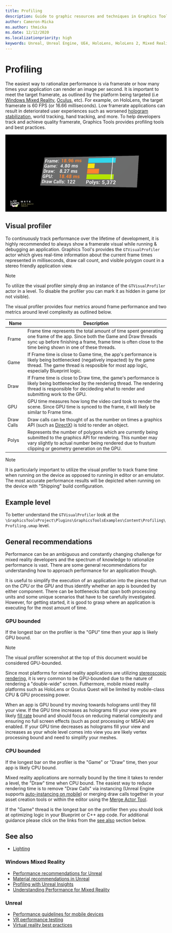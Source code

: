 ```yaml
---
title: Profiling
description: Guide to graphic resources and techniques in Graphics Tools.
author: Cameron-Micka
ms.author: thmicka
ms.date: 12/12/2020
ms.localizationpriority: high
keywords: Unreal, Unreal Engine, UE4, HoloLens, HoloLens 2, Mixed Reality, development, MRTK, GT, Graphics Tools, graphics, rendering, materials
---
```


# Profiling

The easiest way to rationalize performance is via framerate or how many times your application can render an image per second. It is important to meet the target framerate, as outlined by the platform being targeted (i.e [Windows Mixed Reality](https://docs.microsoft.com/windows/mixed-reality/understanding-performance-for-mixed-reality), [Oculus](https://developer.oculus.com/documentation/pcsdk/latest/concepts/dg-performance-guidelines/), etc). For example, on HoloLens, the target framerate is 60 FPS (or 16.66 milliseconds). Low framerate applications can result in deteriorated user experiences such as worsened [hologram stabilization](../hologram-Stabilization.md), world tracking, hand tracking, and more. To help developers track and achieve quality framerate, Graphics Tools provides profiling tools and best practices.

![Profiling](Images/FeatureCards/Profiling.png)

## Visual profiler

To continuously track performance over the lifetime of development, it is highly recommended to always show a framerate visual while running & debugging an application. Graphics Tool's provides the `GTVisualProfiler` actor which gives real-time information about the current frame times represented in milliseconds, draw call count, and visible polygon count in a stereo friendly application view.

> [!NOTE]
> To utilize the visual profiler simply drop an instance of the `GTVisualProfiler` actor in a level. To disable the profiler you can mark it as hidden in game (or not visible).

The visual profiler provides four metrics around frame performance and two metrics around level complexity as outlined below.

| Name       | Description                                                                                                                                                                                                                                 |
|------------|---------------------------------------------------------------------------------------------------------------------------------------------------------------------------------------------------------------------------------------------|
| Frame      | Frame time represents the total amount of time spent generating one frame of the app. Since both the Game and Draw threads sync up before finishing a frame, frame time is often close to the time being shown in one of these threads. |
| Game       | If Frame time is close to Game time, the app's performance is likely being bottlenecked (negatively impacted) by the game thread. The game thread is resposible for most app logic, especially Blueprint logic.                             |
| Draw       | If Frame time is close to Draw time, the game's performance is likely being bottlenecked by the rendering thread. The rendering thread is responsible for decideding what to render and submitting work to the GPU.                         |
| GPU        | GPU time measures how long the video card took to render the scene. Since GPU time is synced to the frame, it will likely be similar to Frame time.                                                                                        |
| Draw Calls | Draw calls can be thought of as the number on times a graphics API (such as [DirectX](https://en.wikipedia.org/wiki/DirectX)) is told to render an object.                                                                                  |
| Polys      | Represents the number of polygons which are currently being submitted to the graphics API for rendering. This number may vary slightly to actual number being rendered due to frustum clipping or geometry generation on the GPU.                    |

> [!NOTE]
> It is particularly important to utilize the visual profiler to track frame time when running on the device as opposed to running in editor or an emulator. The most accurate performance results will be depicted when running on the device with "Shipping" build configuration.

## Example level

To better understand the `GTVisualProfiler` look at the `\GraphicsToolsProject\Plugins\GraphicsToolsExamples\Content\Profiling\Profiling.umap` level.

## General recommendations

Performance can be an ambiguous and constantly changing challenge for mixed reality developers and the spectrum of knowledge to rationalize performance is vast. There are some general recommendations for understanding how to approach performance for an application though.

It is useful to simplify the execution of an application into the pieces that run on the *CPU* or the *GPU* and thus identify whether an app is bounded by either component. There can be bottlenecks that span both processing units and some unique scenarios that have to be carefully investigated. However, for getting started, it is good to grasp where an application is executing for the most amount of time.

### GPU bounded

If the longest bar on the profiler is the "GPU" time then your app is likely GPU bound.

> [!NOTE]
> The visual profiler screenshot at the top of this document would be considered GPU-bounded.

Since most platforms for mixed reality applications are utilizing [stereoscopic rendering](https://en.wikipedia.org/wiki/Stereoscopy), it is very common to be GPU-bounded due to the nature of rendering a "double-wide" screen. Futhermore, mobile mixed reality platforms such as HoloLens or Oculus Quest will be limited by mobile-class CPU & GPU processing power.

When an app is GPU bound try moving towards holograms until they fill your view. If the GPU time increases as holograms fill your view you are likely [fill rate](https://en.wikipedia.org/wiki/Fillrate) bound and should focus on reducing material complexity and ensuring no full screen effects (such as post processing or MSAA) are enabled. If your GPU time decreases as holograms fill your view and increases as your whole level comes into view you are likely vertex processing bound and need to simplify your meshes.

### CPU bounded

If the longest bar on the profiler is the "Game" or "Draw" time, then your app is likely CPU bound.

Mixed reality applications are normally bound by the time it takes to render a level, the "Draw" time when CPU bound. The easiest way to reduce rendering time is to remove "Draw Calls" via instancing (Unreal Engine supports [auto-instancing on mobile](https://docs.unrealengine.com/en-US/SharingAndReleasing/Mobile/Rendering/HowTo/AutoInstancingOnMobile/index.html)) or merging draw calls together in your asset creation tools or within the editor using the [Merge Actor Tool](https://docs.unrealengine.com/en-US/Basics/Actors/Merging/index.html#:~:text=The%20Merge%20Actors%20tool%20enables,by%20the%20newly%20merged%20asset). 

If the "Game" thread is the longest bar on the profiler then you should look at optimizing logic in your Blueprint or C++ app code. For additional guidance please click on the links from the [see also](#See-also) section below. 

## See also

- [Lighting](Lighting.md)

### Windows Mixed Reality
- [Performance recommendations for Unreal](https://docs.microsoft.com/en-us/windows/mixed-reality/develop/unreal/performance-recommendations-for-unreal)
- [Material recommendations in Unreal](https://docs.microsoft.com/en-us/windows/mixed-reality/develop/unreal/unreal-materials)
- [Profiling with Unreal Insights](https://docs.microsoft.com/en-us/windows/mixed-reality/develop/unreal/unreal-insights)
- [Understanding Performance for Mixed Reality](https://docs.microsoft.com/windows/mixed-reality/understanding-performance-for-mixed-reality)

### Unreal
- [Performance guidelines for mobile devices](https://docs.unrealengine.com/en-US/SharingAndReleasing/Mobile/Performance/index.html)
- [VR performance testing](https://docs.unrealengine.com/en-US/SharingAndReleasing/XRDevelopment/VR/DevelopVR/Profiling/Overview/index.html)
- [Virtual reality best practices](https://docs.unrealengine.com/en-US/SharingAndReleasing/XRDevelopment/VR/DevelopVR/ContentSetup/index.html)